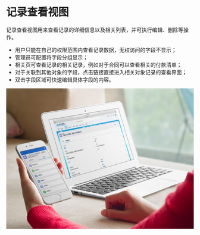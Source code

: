 记录查看视图
===

记录查看视图用来查看记录的详细信息以及相关列表，并可执行编辑、删除等操作。

- 用户只能在自己的权限范围内查看记录数据，无权访问的字段不显示；
- 管理员可配置将字段分组显示；
- 相关页可查看记录的相关记录，例如对于合同可以查看相关的付款清单；
- 对于关联到其他对象的字段，点击链接直接进入相关对象记录的查看界面；
- 双击字段区域可快速编辑具体字段的内容。

![电脑、手机记录显示界面展示](assets/mac_mobile_view.jpg)

